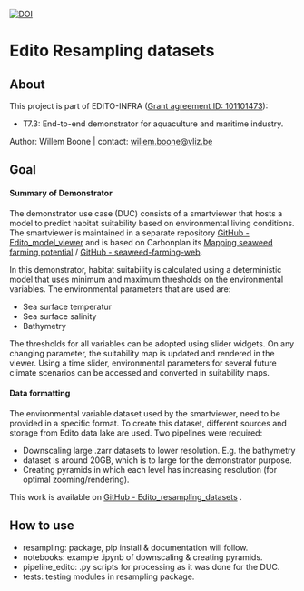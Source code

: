 [![DOI](https://zenodo.org/badge/851485026.svg)](https://zenodo.org/doi/10.5281/zenodo.13788948)

# Edito Resampling datasets

## About
This project is part of EDITO-INFRA 
([Grant agreement ID: 101101473](https://doi.org/10.3030/101101473)):
- T7.3: End-to-end demonstrator for aquaculture and maritime industry.

Author: Willem Boone | contact: [willem.boone@vliz.be](willem.boone@vliz.be)

## Goal
#### Summary of Demonstrator
The demonstrator use case (DUC) consists of a smartviewer that hosts a model to 
predict habitat suitability based on environmental living conditions. The 
smartviewer is maintained in a separate repository 
[GitHub - Edito_model_viewer](https://github.com/willem0boone/Edito_model_viewer)
and is based on Carbonplan its 
[Mapping seaweed farming potential](https://carbonplan.org/research/seaweed-farming)
/
[GitHub - seaweed-farming-web](https://github.com/carbonplan/seaweed-farming-web).

In this demonstrator, habitat suitability is calculated using a deterministic 
model that uses minimum and maximum thresholds on the environmental variables.
 The environmental parameters that are used are: 

- Sea surface temperatur
- Sea surface salinity
- Bathymetry

The thresholds for all variables can be adopted using slider widgets. On any 
changing parameter, the suitability map is updated and rendered in the viewer. 
Using a time slider, environmental parameters for several future climate 
scenarios can be accessed and converted in suitability maps.

#### Data formatting
The environmental variable dataset used by the smartviewer, need to be provided
in a specific format. To create this dataset, different sources and storage 
from Edito data lake are used. Two pipelines were required: 
- Downscaling large .zarr datasets to lower resolution. E.g. the bathymetry 
- dataset is around 20GB, which is to large for the demonstrator purpose.
- Creating pyramids in which each level has increasing resolution (for optimal 
zooming/rendering).

This work is available on
[GitHub - Edito_resampling_datasets](https://github.com/willem0boone/Edito_resampling_datasets)
.

## How to use
- resampling: package, pip install & documentation will follow. 
- notebooks: example .ipynb of downscaling & creating pyramids.
- pipeline_edito: .py scripts for processing as it was done for the DUC.
- tests: testing modules in resampling package. 